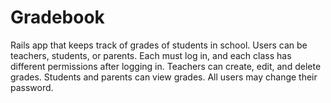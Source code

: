 # Gradebook

Rails app that keeps track of grades of students in school. Users can be teachers, students, or parents. Each must log in, and each class has different permissions after logging in. Teachers can create, edit, and delete grades. Students and parents can view grades. All users may change their password.
